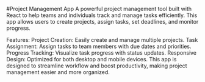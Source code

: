#Project Management App
A powerful project management tool built with React to help teams and individuals track and manage tasks efficiently. This app allows users to create projects, assign tasks, set deadlines, and monitor progress.

Features:
Project Creation: Easily create and manage multiple projects.
Task Assignment: Assign tasks to team members with due dates and priorities.
Progress Tracking: Visualize task progress with status updates.
Responsive Design: Optimized for both desktop and mobile devices.
This app is designed to streamline workflow and boost productivity, making project management easier and more organized.
